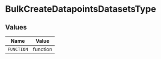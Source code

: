 # BulkCreateDatapointsDatasetsType


## Values

| Name       | Value      |
| ---------- | ---------- |
| `FUNCTION` | function   |